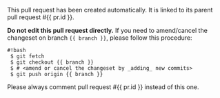 This pull request has been created automatically.
It is linked to its parent pull request #{{ pr.id }}.

**Do not edit this pull request directly.**
If you need to amend/cancel the changeset on branch
`{{ branch }}`, please follow this
procedure:

```
#!bash
 $ git fetch
 $ git checkout {{ branch }}
 $ # <amend or cancel the changeset by _adding_ new commits>
 $ git push origin {{ branch }}
```

Please always comment pull request #{{ pr.id }} instead of this one.
